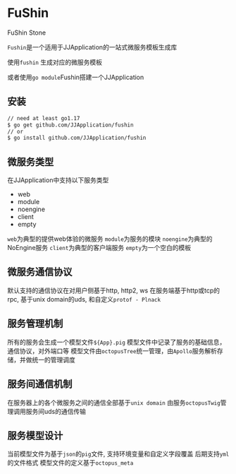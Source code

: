 # FuShin
FuShin Stone

`Fushin`是一个适用于JJApplication的一站式微服务模板生成库

使用`fushin` 生成对应的微服务模板

或者使用`go module`Fushin搭建一个JJApplication

## 安装
```bash
// need at least go1.17
$ go get github.com/JJApplication/fushin
// or
$ go install github.com/JJApplication/fushin
```

## 微服务类型
在JJApplication中支持以下服务类型
- web
- module
- noengine
- client
- empty

`web`为典型的提供web体验的微服务
`module`为服务的模块
`noengine`为典型的NoEngine服务
`client`为典型的客户端服务
`empty`为一个空白的模板

## 微服务通信协议
默认支持的通信协议在对用户侧基于http, http2, ws
在服务端基于http或tcp的rpc, 基于unix domain的uds, 和自定义`protof - Plnack`

## 服务管理机制
所有的服务会生成一个模型文件`${App}.pig`
模型文件中记录了服务的基础信息，通信协议，对外端口等
模型文件由`octopusTree`统一管理，由`Apollo`服务解析存储，并做统一的管理调度

## 服务间通信机制
在服务器上的各个微服务之间的通信全部基于`unix domain`
由服务`octopusTwig`管理调用服务间uds的通信传输

## 服务模型设计
当前模型文件为基于`json`的`pig`文件, 支持环境变量和自定义字段覆盖
后期支持`yml`的文件格式
模型文件的定义基于`octopus_meta`